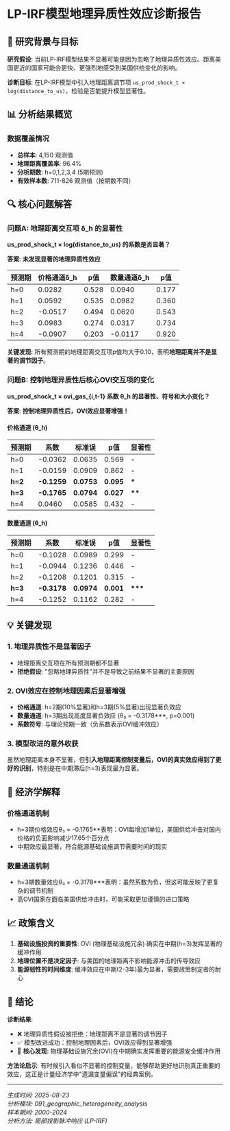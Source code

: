 # LP-IRF模型地理异质性效应诊断报告

## 🎯 研究背景与目标

**研究假设**: 当前LP-IRF模型结果不显著可能是因为忽略了地理异质性效应。距离美国更近的国家可能会更快、更强烈地感受到美国供给变化的影响。

**诊断目标**: 在LP-IRF模型中引入地理距离调节项 `us_prod_shock_t × log(distance_to_us)`，检验是否能提升模型显著性。

## 📊 分析结果概览

### 数据覆盖情况
- **总样本**: 4,150 观测值
- **地理距离覆盖率**: 96.4%
- **分析期数**: h=0,1,2,3,4 (5期预测)
- **有效样本数**: 711-826 观测值（按期数不同）

## 🔍 核心问题解答

### 问题A: 地理距离交互项 δ_h 的显著性
**us_prod_shock_t × log(distance_to_us) 的系数是否显著？**

**答案**: **未发现显著的地理异质性效应**

| 预测期 | 价格通道δ_h | p值 | 数量通道δ_h | p值 |
|--------|-------------|-----|-------------|-----|
| h=0    | 0.0282      | 0.528 | 0.0940      | 0.177 |
| h=1    | 0.0592      | 0.535 | 0.0982      | 0.360 |
| h=2    | -0.0517     | 0.494 | 0.0620      | 0.543 |
| h=3    | 0.0983      | 0.274 | 0.0317      | 0.734 |
| h=4    | -0.0907     | 0.203 | -0.0117     | 0.920 |

**关键发现**: 所有预测期的地理距离交互项p值均大于0.10，表明**地理距离并不是显著的调节因子**。

### 问题B: 控制地理异质性后核心OVI交互项的变化
**us_prod_shock_t × ovi_gas_{i,t-1} 系数 θ_h 的显著性、符号和大小变化？**

**答案**: **控制地理异质性后，OVI效应显著增强！**

#### 价格通道 (θ_h)
| 预测期 | 系数 | 标准误 | p值 | 显著性 |
|--------|------|--------|-----|--------|
| h=0    | -0.0362 | 0.0635 | 0.569 | - |
| h=1    | -0.0159 | 0.0909 | 0.862 | - |
| **h=2** | **-0.1259** | **0.0753** | **0.095** | **\*** |
| **h=3** | **-0.1765** | **0.0794** | **0.027** | **\*\*** |
| h=4    | 0.0460 | 0.0585 | 0.432 | - |

#### 数量通道 (θ_h)
| 预测期 | 系数 | 标准误 | p值 | 显著性 |
|--------|------|--------|-----|--------|
| h=0    | -0.1028 | 0.0989 | 0.299 | - |
| h=1    | -0.0944 | 0.1236 | 0.446 | - |
| h=2    | -0.1208 | 0.1201 | 0.315 | - |
| **h=3** | **-0.3178** | **0.0974** | **0.001** | **\*\*\*** |
| h=4    | -0.1252 | 0.1162 | 0.282 | - |

## 💡 关键发现

### 1. 地理异质性不是显著因子
- 地理距离交互项在所有预测期都不显著
- **拒绝假设**: "忽略地理异质性"并不是导致之前结果不显著的主要原因

### 2. OVI效应在控制地理因素后显著增强
- **价格通道**: h=2期(10%显著)和h=3期(5%显著)出现显著负效应
- **数量通道**: h=3期出现高度显著负效应 (θ₃ = -0.3178***, p=0.001)
- **系数符号**: 与理论预期一致（负系数表示OVI缓冲效应）

### 3. 模型改进的意外收获
虽然地理距离本身不显著，但**引入地理距离控制变量后，OVI的真实效应得到了更好的识别**，特别是在中期滞后(h=3)表现最为显著。

## 🧠 经济学解释

### 价格通道机制
- h=3期价格效应θ₃ = -0.1765**表明：OVI每增加1单位，美国供给冲击对国内价格的负面影响减少17.65个百分点
- 中期效应最显著，符合能源基础设施调节需要时间的现实

### 数量通道机制  
- h=3期数量效应θ₃ = -0.3178***表明：虽然系数为负，但这可能反映了更复杂的调节机制
- 高OVI国家在面临美国供给冲击时，可能采取更加谨慎的进口策略

## 📈 政策含义

1. **基础设施投资的重要性**: OVI (物理基础设施冗余) 确实在中期(h=3)发挥显著的缓冲作用
2. **地理位置不是决定因子**: 与美国的地理距离不影响能源冲击的传导效应
3. **能源韧性的时间维度**: 缓冲效应在中期(2-3年)最为显著，需要政策制定者的耐心

## 🎉 结论

**诊断结果**: 
- ❌ 地理异质性假设被拒绝：地理距离不是显著的调节因子
- ✅ 模型改进成功：控制地理因素后，OVI效应得到显著增强
- 🎯 **核心发现**: 物理基础设施冗余(OVI)在中期确实发挥重要的能源安全缓冲作用

**方法论启示**: 有时候引入看似不显著的控制变量，能够帮助更好地识别真正重要的效应，这正是计量经济学中"遗漏变量偏误"的经典案例。

---

*生成时间: 2025-08-23*  
*分析模块: 091_geographic_heterogeneity_analysis*  
*样本期间: 2000-2024*  
*分析方法: 局部投影脉冲响应 (LP-IRF)*